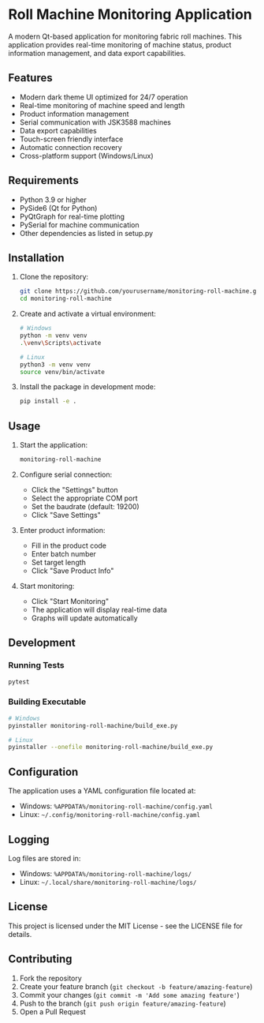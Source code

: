 # Roll Machine Monitoring Application

A modern Qt-based application for monitoring fabric roll machines. This application provides real-time monitoring of machine status, product information management, and data export capabilities.

## Features

- Modern dark theme UI optimized for 24/7 operation
- Real-time monitoring of machine speed and length
- Product information management
- Serial communication with JSK3588 machines
- Data export capabilities
- Touch-screen friendly interface
- Automatic connection recovery
- Cross-platform support (Windows/Linux)

## Requirements

- Python 3.9 or higher
- PySide6 (Qt for Python)
- PyQtGraph for real-time plotting
- PySerial for machine communication
- Other dependencies as listed in setup.py

## Installation

1. Clone the repository:
   ```bash
   git clone https://github.com/yourusername/monitoring-roll-machine.git
   cd monitoring-roll-machine
   ```

2. Create and activate a virtual environment:
   ```bash
   # Windows
   python -m venv venv
   .\venv\Scripts\activate

   # Linux
   python3 -m venv venv
   source venv/bin/activate
   ```

3. Install the package in development mode:
   ```bash
   pip install -e .
   ```

## Usage

1. Start the application:
   ```bash
   monitoring-roll-machine
   ```

2. Configure serial connection:
   - Click the "Settings" button
   - Select the appropriate COM port
   - Set the baudrate (default: 19200)
   - Click "Save Settings"

3. Enter product information:
   - Fill in the product code
   - Enter batch number
   - Set target length
   - Click "Save Product Info"

4. Start monitoring:
   - Click "Start Monitoring"
   - The application will display real-time data
   - Graphs will update automatically

## Development

### Running Tests
```bash
pytest
```

### Building Executable
```bash
# Windows
pyinstaller monitoring-roll-machine/build_exe.py

# Linux
pyinstaller --onefile monitoring-roll-machine/build_exe.py
```

## Configuration

The application uses a YAML configuration file located at:
- Windows: `%APPDATA%/monitoring-roll-machine/config.yaml`
- Linux: `~/.config/monitoring-roll-machine/config.yaml`

## Logging

Log files are stored in:
- Windows: `%APPDATA%/monitoring-roll-machine/logs/`
- Linux: `~/.local/share/monitoring-roll-machine/logs/`

## License

This project is licensed under the MIT License - see the LICENSE file for details.

## Contributing

1. Fork the repository
2. Create your feature branch (`git checkout -b feature/amazing-feature`)
3. Commit your changes (`git commit -m 'Add some amazing feature'`)
4. Push to the branch (`git push origin feature/amazing-feature`)
5. Open a Pull Request
